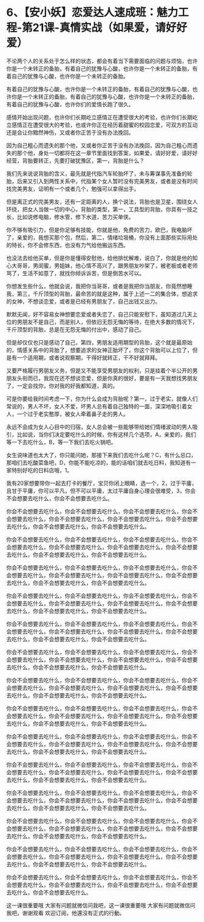 # 6、【安小妖】恋爱达人速成班：魅力工程-第21课-真情实战（如果爱，请好好爱）

不论两个人的关系处于怎么样的状态，都会有着当下需要面临的问题与烦恼，也许你是一个未转正的备胎，有着自己的犹豫与心酸，也许你是一个未转正的备胎，有着自己的犹豫与心酸，也许你是一个未转正的备胎。

有着自己的犹豫与心酸，也许你是一个未转正的备胎，有着自己的犹豫与心酸，也许你是一个未转正的备胎，有着自己的犹豫与心酸，也许你是一个未转正的备胎，有着自己的犹豫与心酸，也许你们的爱情长跑了很久。

感情开始出现问题，也许你们长期屹立感情正在遭受很大的考验，也许你们长期屹立感情正在遭受很大的考验，也或许你正在经历着甜蜜的校园恋爱，可双方的互动还是会让你黯然神伤，又或者你正苦于没有办法挽回。

因为自己粗心而遗失的那个他，又或者你正苦于没有办法挽回，因为自己粗心而遗失的那个他，身处一切都将在这一章节里面找到答案，如果爱，请好好爱，请好好经营，背胎要转正，先要打破犹豫区，第一，背胎是什么？

我们先来说说背胎的含义，最先就是代指汽车轮胎坏了，未与筹谋事先准备的轮胎，后来又引入到两性关系中，代指某个女人暂时没有完美男友，或者是没有时间找完美男友，证明有一个或者几个，勉强可以拿得出手。

但是离正式的完美男友，还有一定距离的人，换个说法，背胎也是卫星，围绕女人环绕，把女人当做一切的中心，背胎的类型，第一，工具型的背胎，你具有一技之长，比如说修电脑，修水管，修下水道，苦力买单侠。

你不够有吸引力，但是你足够有技能，你就是他，免费的苦力，欧巴，我电脑坏了，亲爱的，我想买那个包，然后，第二，情绪垃圾桶，你没有上面那些实际用处的特长，你不会修东西，也没有力气给他搬运东西。

也没法去给他买单，但是你是懂得安慰他，给他排忧解难，说白了，你就是他的知心大哥哥，男闺蜜，男姐妹，他心情不高兴了，跟男朋友吵架了，被老板或者老师骂了，生活不如意了，就找你倾诉诉苦，但是倒苦水可以。

你想发生些什么，他就会说，我把你当哥哥，或者是我把你当朋友，你竟然想睡我，第三，千斤顶型的背胎，最命苦的就是这种，属于上述一二的集合体，想追求的女神，不想谈恋爱，或者是已经有男朋友了，自己出钱又出力。

默默无闻，好不容易女神想要恋爱或者失恋了，自己只能安慰下，虽知道过几天上位的男朋友不是自己，而是别人，但依旧无怨无悔的等待，在绝大多数的情况下，千斤顶型的背胎，总是在无怨无悔的付出中，感动了自己。

但是却仅仅也只是感动了自己，第四，男朋友适用期型的背胎，这个就是最原始的，情感关系中的背胎了，想要追求的女神正胎坏了，你这个背胎可以上位了，但是有一个适用期，或者说观察期，干得好就转正，干不好就拜拜。

又要严格履行男朋友义务，但是又不能享受男朋友的权利，只是挂着个半公开的男朋友头衔而已，我现在还不想谈恋爱，但是你真的很好，要是有一天我想找男朋友了，一定会找你，你对我的好我都知道，真的。

可是你要给我时间考虑一下，你为什么会成为背胎呢？第一，过于老实，就像人们常说的，男人不坏，女人不爱，坏男人总有着自己独特的一面，深深地吸引着女人，一个过于老实憨厚，被女人牵着鼻子走的男人。

永远不会成为女人心目中的归宿，女人总会被一些能够带给她们情绪波动的男人吸引，比如说，当你们决定要吃什么的时候，你有这样几个选项，A，亲爱的，我们等一下去吃什么，B，等一下我们去吃火锅吧。

女生说味道也太大了，你只能问她，那接下来我们去吃什么呢？C，有什么忌口，那咱们去吃酸菜鱼吧，D，你能不能吃凉的，能的话咱们就去吃日料，我知道有一家特别好吃的日料店哦，1。

我有20家想要带你一起去打卡的餐厅，宝贝你闭上眼睛，选一个，2，过于平庸，且甘于平庸，你可以平凡，但不可以平庸，太过平庸自身心理会很难受，3，你会不会想要去吃什么，你会不会想要去吃什么。

你会不会想要去吃什么，你会不会想要去吃什么，你会不会想要去吃什么，你会不会想要去吃什么，你会不会想要去吃什么，你会不会想要去吃什么，你会不会想要去吃什么，你会不会想要去吃什么，你会不会想要去吃什么。

你会不会想要去吃什么，你会不会想要去吃什么，你会不会想要去吃什么，你会不会想要去吃什么，你会不会想要去吃什么，你会不会想要去吃什么，你会不会想要去吃什么，你会不会想要去吃什么，你会不会想要去吃什么。

你会不会想要去吃什么，你会不会想要去吃什么，你会不会想要去吃什么，你会不会想要去吃什么，你会不会想要去吃什么，你会不会想要去吃什么，你会不会想要去吃什么，你会不会想要去吃什么，你会不会想要去吃什么。

你会不会想要去吃什么，你会不会想要去吃什么，你会不会想要去吃什么，你会不会想要去吃什么，你会不会想要去吃什么，你会不会想要去吃什么，你会不会想要去吃什么，你会不会想要去吃什么，你会不会想要去吃什么。

你会不会想要去吃什么，你会不会想要去吃什么，你会不会想要去吃什么，你会不会想要去吃什么，你会不会想要去吃什么，你会不会想要去吃什么，你会不会想要去吃什么，你会不会想要去吃什么，你会不会想要去吃什么。

你会不会想要去吃什么，你会不会想要去吃什么，你会不会想要去吃什么，你会不会想要去吃什么，你会不会想要去吃什么，你会不会想要去吃什么，你会不会想要去吃什么，你会不会想要去吃什么，你会不会想要去吃什么。

你会不会想要去吃什么，你会不会想要去吃什么，你会不会想要去吃什么，你会不会想要去吃什么，你会不会想要去吃什么，你会不会想要去吃什么，你会不会想要去吃什么，你会不会想要去吃什么，你会不会想要去吃什么。

你会不会想要去吃什么，你会不会想要去吃什么，你会不会想要去吃什么，你会不会想要去吃什么，你会不会想要去吃什么，你会不会想要去吃什么，你会不会想要去吃什么，你会不会想要去吃什么，你会不会想要去吃什么。

你会不会想要去吃什么，你会不会想要去吃什么，你会不会想要去吃什么，你会不会想要去吃什么，你会不会想要去吃什么，你会不会想要去吃什么，你会不会想要去吃什么，你会不会想要去吃什么，你会不会想要去吃什么。

你会不会想要去吃什么，你会不会想要去吃什么，你会不会想要去吃什么，你会不会想要去吃什么，你会不会想要去吃什么，你会不会想要去吃什么，你会不会想要去吃什么，你会不会想要去吃什么，你会不会想要去吃什么。

你会不会想要去吃什么，你会不会想要去吃什么，你会不会想要去吃什么，你会不会想要去吃什么，你会不会想要去吃什么，你会不会想要去吃什么，你会不会想要去吃什么，你会不会想要去吃什么，你会不会想要去吃什么。

你会不会想要去吃什么，你会不会想要去吃什么，你会不会想要去吃什么，你会不会想要去吃什么，你会不会想要去吃什么，你会不会想要去吃什么，你会不会想要去吃什么，你会不会想要去吃什么，你会不会想要去吃什么。

你会不会想要去吃什么，你会不会想要去吃什么，你会不会想要去吃什么，你会不会想要去吃什么，你会不会想要去吃什么，你会不会想要去吃什么，你会不会想要去吃什么，你会不会想要去吃什么，你会不会想要去吃什么。

你会不会想要去吃什么，你会不会想要去吃什么，你会不会想要去吃什么，你会不会想要去吃什么，你会不会想要去吃什么，你会不会想要去吃什么，你会不会想要去吃什么，你会不会想要去吃什么。

这一课很重要哦 大家有问题就微信问我吧，这一课很重要哦 大家有问题就微信问我吧，谢谢观看 欢迎订阅，他還沒有正式的行動。

